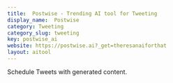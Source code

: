 ```yaml
---
title:  Postwise - Trending AI tool for Tweeting
display_name:  Postwise
category: Tweeting
category_slug: tweeting
key: postwise_ai
website: https://postwise.ai?_get=theresanaiforthat
layout: aitool
---
```


Schedule Tweets with generated content.
